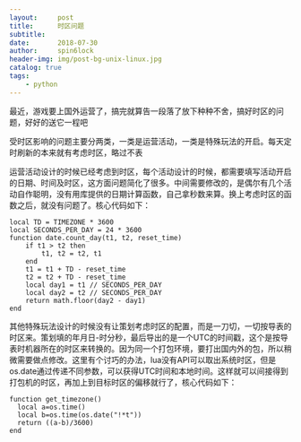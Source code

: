 ```yaml
---
layout:     post
title:      时区问题
subtitle:   
date:       2018-07-30
author:     spin6lock
header-img: img/post-bg-unix-linux.jpg
catalog: true
tags:
    - python
---
```

最近，游戏要上国外运营了，搞完就算告一段落了放下种种不舍，搞好时区的问题，好好的送它一程吧

受时区影响的问题主要分两类，一类是运营活动，一类是特殊玩法的开启。每天定时刷新的本来就有考虑时区，略过不表

运营活动设计的时候已经考虑到时区，每个活动设计的时候，都需要填写活动开启的日期、时间及时区，这方面问题简化了很多。中间需要修改的，是偶尔有几个活动自作聪明，没有用库提供的日期计算函数，自己拿秒数来算。换上考虑时区的函数之后，就没有问题了。核心代码如下：

```
local TD = TIMEZONE * 3600
local SECONDS_PER_DAY = 24 * 3600
function date.count_day(t1, t2, reset_time)
    if t1 > t2 then
        t1, t2 = t2, t1
    end
    t1 = t1 + TD - reset_time
    t2 = t2 + TD - reset_time
    local day1 = t1 // SECONDS_PER_DAY
    local day2 = t2 // SECONDS_PER_DAY
    return math.floor(day2 - day1)
end
```

其他特殊玩法设计的时候没有让策划考虑时区的配置，而是一刀切，一切按导表的时区来。策划填的年月日-时分秒，最后导出的是一个UTC的时间戳，这个是按导表时机器所在的时区来转换的。因为同一个打包环境，要打出国内外的包，所以稍微需要做点修改。这里有个讨巧的办法，lua没有API可以取出系统时区，但是os.date通过传递不同参数，可以获得UTC时间和本地时间。这样就可以间接得到打包机的时区，再加上到目标时区的偏移就行了，核心代码如下：

```
function get_timezone()
  local a=os.time()
  local b=os.time(os.date("!*t"))
  return ((a-b)/3600)
end
```
